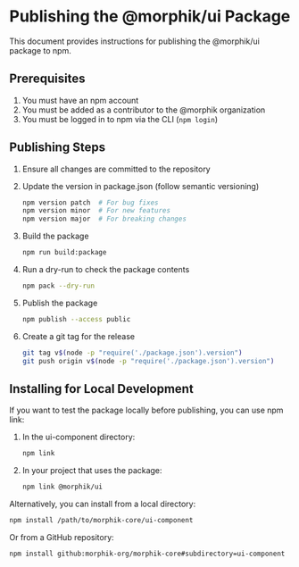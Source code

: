 # Publishing the @morphik/ui Package

This document provides instructions for publishing the @morphik/ui package to npm.

## Prerequisites

1. You must have an npm account
2. You must be added as a contributor to the @morphik organization
3. You must be logged in to npm via the CLI (`npm login`)

## Publishing Steps

1. Ensure all changes are committed to the repository

2. Update the version in package.json (follow semantic versioning)

   ```bash
   npm version patch  # For bug fixes
   npm version minor  # For new features
   npm version major  # For breaking changes
   ```

3. Build the package

   ```bash
   npm run build:package
   ```

4. Run a dry-run to check the package contents

   ```bash
   npm pack --dry-run
   ```

5. Publish the package

   ```bash
   npm publish --access public
   ```

6. Create a git tag for the release
   ```bash
   git tag v$(node -p "require('./package.json').version")
   git push origin v$(node -p "require('./package.json').version")
   ```

## Installing for Local Development

If you want to test the package locally before publishing, you can use npm link:

1. In the ui-component directory:

   ```bash
   npm link
   ```

2. In your project that uses the package:
   ```bash
   npm link @morphik/ui
   ```

Alternatively, you can install from a local directory:

```bash
npm install /path/to/morphik-core/ui-component
```

Or from a GitHub repository:

```bash
npm install github:morphik-org/morphik-core#subdirectory=ui-component
```

